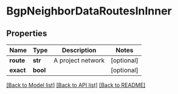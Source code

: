 # BgpNeighborDataRoutesInInner


## Properties
Name | Type | Description | Notes
------------ | ------------- | ------------- | -------------
**route** | **str** | A project network | [optional] 
**exact** | **bool** |  | [optional] 

[[Back to Model list]](../README.md#documentation-for-models) [[Back to API list]](../README.md#documentation-for-api-endpoints) [[Back to README]](../README.md)


